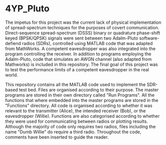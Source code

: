 # 4YP_Pluto

The impetus for this project was the current lack of physical implementation of spread-spectrum techniques for the purposes of covert communication. Direct-sequence spread-spectrum (DSSS) binary or quadrature phase-shift keyed (BPSK/QPSK) signals were sent between two Adalm-Pluto software-defiend radios (SDRs), controlled using MATLAB code that was adapted from MathWorks. A competent eavesdropper was also integrated into the program controlling the receiver. In addition to programs employing the Adalm-Pluto, code that simulates an AWGN channel (also adapted from Mathworks) is included in this repository. The final goal of this project was to test the performance limits of a competent eavesdropper in the real world.

This repository contains all the MATLAB code used to implement the SDR-based test bed. Files are organised according to their purpose. The master programs are stored in their own directory called "Run Programs". All the functions that where embedded into the master programs are stored in the "Functions" directory. All code is organised according to whether it was relevant to the transmitter (Alice), the intended receiver (Bob), or the eavesdropper (Willie). Functions are also categorised according to whether they were used for communicating between radios or plotting results. Although the majority of code only requires two radios, files including the name "Dumb Willie" do require a third radio. Throughout the code, comments have been inserted to guide the reader.
